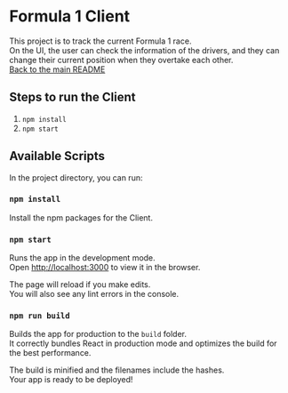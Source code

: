 # Formula 1 Client

This project is to track the current Formula 1 race.  
On the UI, the user can check the information of the drivers, and they can change their current position when they overtake each other.  
[Back to the main README](../README.md)  

## Steps to run the Client

1. ```npm install```
2. ```npm start```

## Available Scripts

In the project directory, you can run:  

### `npm install`

Install the npm packages for the Client.  

### `npm start`

Runs the app in the development mode.  
Open [http://localhost:3000](http://localhost:3000) to view it in the browser.  

The page will reload if you make edits.  
You will also see any lint errors in the console.  

### `npm run build`

Builds the app for production to the `build` folder.  
It correctly bundles React in production mode and optimizes the build for the best performance.  

The build is minified and the filenames include the hashes.  
Your app is ready to be deployed!  
